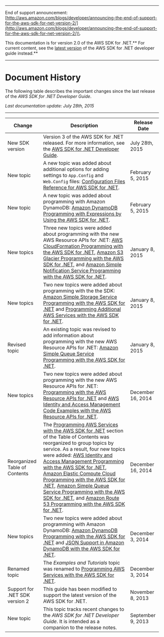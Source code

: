 --------

End of support announcement: [http://aws.amazon.com/blogs/developer/announcing-the-end-of-support-for-the-aws-sdk-for-net-version-2/](http://aws.amazon.com/blogs/developer/announcing-the-end-of-support-for-the-aws-sdk-for-net-version-2/)\.

This documentation is for version 2\.0 of the AWS SDK for \.NET\.** For current content, see the [latest version](https://docs.aws.amazon.com/sdk-for-net/latest/developer-guide/) of the AWS SDK for \.NET developer guide instead\.**

--------

# Document History<a name="document-history"></a>

The following table describes the important changes since the last release of the *AWS SDK for \.NET Developer Guide*\.

 *Last documentation update: July 28th, 2015* 


****  

| Change | Description | Release Date | 
| --- | --- | --- | 
|  New SDK version  |  Version 3 of the AWS SDK for \.NET released\. For more information, see the [AWS SDK for \.NET Developer Guide](https://docs.aws.amazon.com/sdk-for-net/v3/developer-guide/)\.  |  July 28th, 2015  | 
|  New topic  |  A new topic was added about additional options for adding settings to `App.Config` and `Web.Config` files: [Configuration Files Reference for AWS SDK for \.NET](net-dg-config-ref.md)\.  |  February 5, 2015  | 
|  New topic  |  A new topic was added about programming with Amazon DynamoDB: [Amazon DynamoDB Programming with Expressions by Using the AWS SDK for \.NET](dynamodb-expressions.md)\.  |  February 5, 2015  | 
|  New topics  |  Three new topics were added about programming with the new AWS Resource APIs for \.NET: [AWS CloudFormation Programming with the AWS SDK for \.NET](cloudformation-apis-intro.md), [Amazon S3 Glacier Programming with the AWS SDK for \.NET](glacier-apis-intro.md), and [Amazon Simple Notification Service Programming with the AWS SDK for \.NET](sns-apis-intro.md)\.  |  January 8, 2015  | 
|  New topics  |  Two new topics were added about programming with the the SDK: [Amazon Simple Storage Service Programming with the AWS SDK for \.NET](s3-apis-intro.md) and [Programming Additional AWS Services with the AWS SDK for \.NET](other-apis-intro.md)\.  |  January 8, 2015  | 
|  Revised topic  |  An existing topic was revised to add information about programming with the new AWS Resource APIs for \.NET: [Amazon Simple Queue Service Programming with the AWS SDK for \.NET](sqs-apis-intro.md)\.  |  January 8, 2015  | 
|  New topics  |  Two new topics were added about programming with the new AWS Resource APIs for \.NET: [Programming with the AWS Resource APIs for \.NET](resource-level-apis-intro.md) and [AWS Identity and Access Management Code Examples with the AWS Resource APIs for \.NET](iam-resource-api-examples.md)\.  |  December 16, 2014  | 
|  Reorganized Table of Contents  |  The [Programming AWS Services with the AWS SDK for \.NET](tutorials-examples.md) section of the Table of Contents was reorganized to group topics by service\. As a result, four new topics were added: [AWS Identity and Access Management Programming with the AWS SDK for \.NET](iam-apis-intro.md), [Amazon Elastic Compute Cloud Programming with the AWS SDK for \.NET](ec2-apis-intro.md), [Amazon Simple Queue Service Programming with the AWS SDK for \.NET](sqs-apis-intro.md), and [Amazon Route 53 Programming with the AWS SDK for \.NET](route53-apis-intro.md)\.  |  December 16, 2014  | 
|  New topics  |  Two new topics were added about programming with Amazon DynamoDB: [Amazon DynamoDB Programming with the AWS SDK for \.NET](dynamodb-intro.md) and [JSON Support in Amazon DynamoDB with the AWS SDK for \.NET](dynamodb-json.md)\.  |  December 3, 2014  | 
|  Renamed topic  |  The *Examples and Tutorials* topic was renamed to [Programming AWS Services with the AWS SDK for \.NET](tutorials-examples.md)\.  |  December 3, 2014  | 
|  Support for \.NET SDK version 2  |  This guide has been modified to support the latest version of the AWS SDK for \.NET\.  |  November 8, 2013  | 
|  New topic  |  This topic tracks recent changes to the *AWS SDK for \.NET Developer Guide*\. It is intended as a companion to the release notes\.  |  September 9, 2013  | 